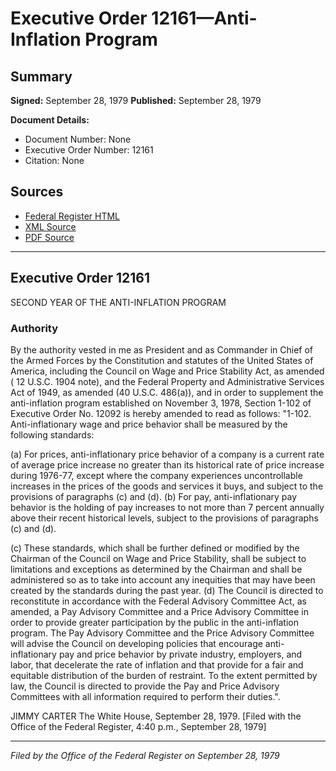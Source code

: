 # Executive Order 12161—Anti-Inflation Program

## Summary

**Signed:** September 28, 1979
**Published:** September 28, 1979

**Document Details:**
- Document Number: None
- Executive Order Number: 12161
- Citation: None

## Sources
- [Federal Register HTML](https://www.presidency.ucsb.edu/documents/executive-order-12161-anti-inflation-program)
- [XML Source](None)
- [PDF Source](None)

---

## Executive Order 12161

SECOND YEAR OF THE ANTI-INFLATION PROGRAM
### Authority

By the authority vested in me as President and as Commander in Chief of the Armed Forces by the Constitution and statutes of the United States of America, including the Council on Wage and Price Stability Act, as amended ( 12 U.S.C. 1904 note), and the Federal Property and Administrative Services Act of 1949, as amended (40 U.S.C. 486(a)), and in order to supplement the anti-inflation program established on November 3, 1978, Section 1-102 of Executive Order No. 12092 is hereby amended to read as follows:
"1-102. Anti-inflationary wage and price behavior shall be measured by the following standards:

(a) For prices, anti-inflationary price behavior of a company is a current rate of average price increase no greater than its historical rate of price increase during 1976-77, except where the company experiences uncontrollable increases in the prices of the goods and services it buys, and subject to the provisions of paragraphs (c) and (d).
(b) For pay, anti-inflationary pay behavior is the holding of pay increases to not more than 7 percent annually above their recent historical levels, subject to the provisions of paragraphs (c) and (d).

(c) These standards, which shall be further defined or modified by the Chairman of the Council on Wage and Price Stability, shall be subject to limitations and exceptions as determined by the Chairman and shall be administered so as to take into account any inequities that may have been created by the standards during the past year.
(d) The Council is directed to reconstitute in accordance with the Federal Advisory Committee Act, as amended, a Pay Advisory Committee and a Price Advisory Committee in order to provide greater participation by the public in the anti-inflation program. The Pay Advisory Committee and the Price Advisory Committee will advise the Council on developing policies that encourage anti-inflationary pay and price behavior by private industry, employers, and labor, that decelerate the rate of inflation and that provide for a fair and equitable distribution of the burden of restraint. To the extent permitted by law, the Council is directed to provide the Pay and Price Advisory Committees with all information required to perform their duties.".

JIMMY CARTER
The White House,
September 28, 1979.
[Filed with the Office of the Federal Register, 4:40 p.m., September 28, 1979]

---

*Filed by the Office of the Federal Register on September 28, 1979*
